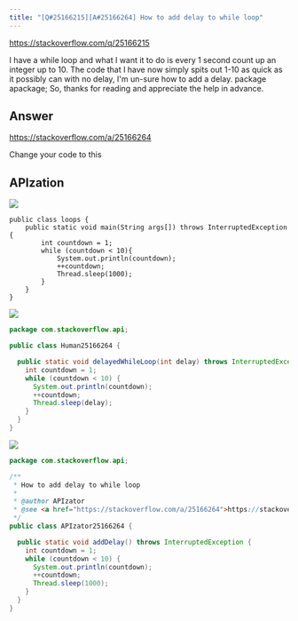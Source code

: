 ```yaml
---
title: "[Q#25166215][A#25166264] How to add delay to while loop"
---
```


https://stackoverflow.com/q/25166215

I have a while loop and what I want it to do is every 1 second count up an integer up to 10.
The code that I have now simply spits out 1-10 as quick as it possibly can with no delay, I&#x27;m un-sure how to add a delay.
      package apackage;
So, thanks for reading and appreciate the help in advance.

## Answer

https://stackoverflow.com/a/25166264

Change your code to this

## APIzation

<div class="code-3columns-row">

<div class="code-3columns-column">

<div><img src="/stackoverflow.png" /></div>

```plain
public class loops {
    public static void main(String args[]) throws InterruptedException {
        int countdown = 1;
        while (countdown < 10){
            System.out.println(countdown);
            ++countdown;
            Thread.sleep(1000);
        }
    }
}
```

</div>

<div class="code-3columns-column">

<div><img src="/human.png" /></div>

```java
package com.stackoverflow.api;

public class Human25166264 {

  public static void delayedWhileLoop(int delay) throws InterruptedException {
    int countdown = 1;
    while (countdown < 10) {
      System.out.println(countdown);
      ++countdown;
      Thread.sleep(delay);
    }
  }
}

```

</div>

<div class="code-3columns-column">

<div><img src="/apizator.png" /></div>

```java
package com.stackoverflow.api;

/**
 * How to add delay to while loop
 *
 * @author APIzator
 * @see <a href="https://stackoverflow.com/a/25166264">https://stackoverflow.com/a/25166264</a>
 */
public class APIzator25166264 {

  public static void addDelay() throws InterruptedException {
    int countdown = 1;
    while (countdown < 10) {
      System.out.println(countdown);
      ++countdown;
      Thread.sleep(1000);
    }
  }
}

```

</div>

</div>